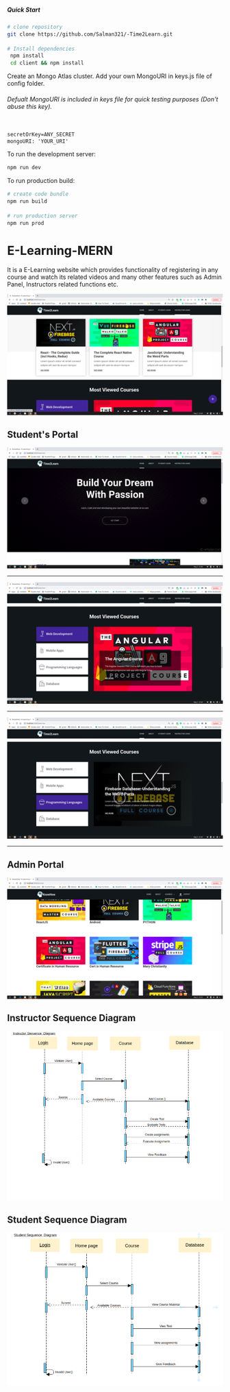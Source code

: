 


##### Quick Start

```bash
# clone repository
git clone https://github.com/Salman321/-Time2Learn.git

# Install dependencies
 npm install
 cd client && npm install

```
Create an Mongo Atlas cluster. Add  your  own MongoURI in keys.js file of  config folder. 
###### Defualt MongoURI is included in keys file for  quick testing purposes (Don't abuse this key).

```

secretOrKey=ANY_SECRET
mongoURI: 'YOUR_URI'

```

To run the development server:

```bash
npm run dev
```

To run production build:

```bash
# create code bundle
npm run build

# run production server
npm run prod
```

# E-Learning-MERN
It is a E-Learning website which provides functionality of registering in any course and watch its related videos and many other features such as Admin Panel, Instructors related functions etc. 

<img src="img/b.png">




## Student's Portal

<img src="img/a.png">

---

<img src="img/c.png">

---

<img src="img/d.png">

---

## Admin Portal

<img src="img/e.png">



## Instructor Sequence Diagram
<img src ="instructor_sequence_diagram.png">




## Student Sequence Diagram
<img src="student_sequence_diagram.png">





